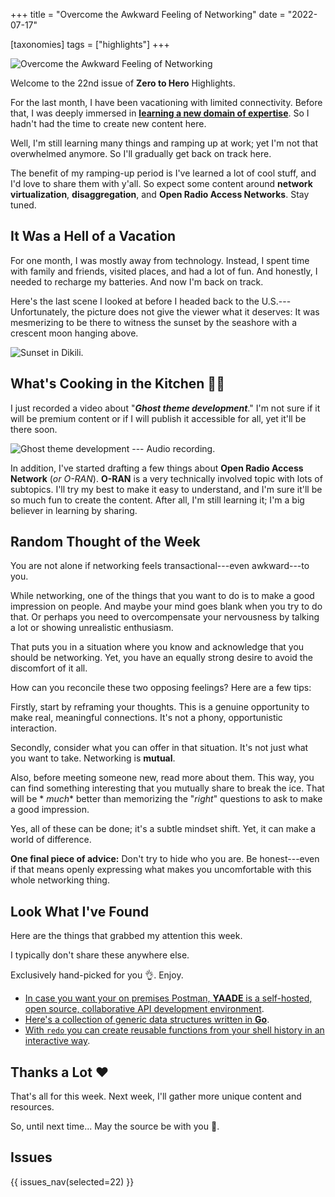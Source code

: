 +++
title = "Overcome the Awkward Feeling of Networking"
date = "2022-07-17"

[taxonomies]
tags = ["highlights"]
+++

![Overcome the Awkward Feeling of Networking](/images/size/w1200/2024/03/networking.png)

Welcome to the 22nd issue of **Zero to Hero** Highlights.

For the last month, I have been vacationing with limited connectivity. Before
that, I was deeply immersed in [**learning a new domain of expertise**][o-ran].
So I hadn't had the time to create new content here.

[o-ran]: https://www.o-ran.org "O-RAN"

Well, I'm still learning many things and ramping up at work; yet I'm not that
overwhelmed anymore. So I'll gradually get back on track here.

The benefit of my ramping-up period is I've learned a lot of cool stuff, and I'd
love to share them with y'all. So expect some content around **network
virtualization**, **disaggregation**, and **Open Radio Access Networks**. Stay
tuned.

## It Was a Hell of a Vacation

For one month, I was mostly away from technology. Instead, I spent time with
family and friends, visited places, and had a lot of fun. And honestly, I needed
to recharge my batteries. And now I'm back on track.

Here's the last scene I looked at before I headed back to the
U.S.---Unfortunately, the picture does not give the viewer what it deserves: It
was mesmerizing to be there to witness the sunset by the seashore with a
crescent moon hanging above.

![Sunset in Dikili.](/images/2022/07/sunset.jpeg)

## What's Cooking in the Kitchen 👩‍🍳

I just recorded a video about "**_Ghost theme development_**." I'm not sure if
it will be premium content or if I will publish it accessible for all, yet it'll
be there soon.

![Ghost theme development --- Audio recording.](/images/2022/07/GhostRecording.png)

In addition, I've started drafting a few things about **Open Radio Access
Network** (_or O-RAN_). **O-RAN** is a very technically involved topic with lots
of subtopics. I'll try my best to make it easy to understand, and I'm sure it'll
be so much fun to create the content. After all, I'm still learning it; I'm a
big believer in learning by sharing.

## Random Thought of the Week

You are not alone if networking feels transactional---even awkward---to you.

While networking, one of the things that you want to do is to make a good
impression on people. And maybe your mind goes blank when you try to do that. Or
perhaps you need to overcompensate your nervousness by talking a lot or showing
unrealistic enthusiasm.

That puts you in a situation where you know and acknowledge that you should be
networking. Yet, you have an equally strong desire to avoid the discomfort of it
all.

How can you reconcile these two opposing feelings? Here are a few tips:

Firstly, start by reframing your thoughts. This is a genuine opportunity to make
real, meaningful connections. It's not a phony, opportunistic interaction.

Secondly, consider what you can offer in that situation. It's not just what you
want to take. Networking is **mutual**.

Also, before meeting someone new, read more about them. This way, you can find
something interesting that you mutually share to break the ice. That will be *
*much** better than memorizing the "*right*" questions to ask to make a good
impression.

Yes, all of these can be done; it's a subtle mindset shift. Yet, it can make a
world of difference.

**One final piece of advice:** Don't try to hide who you are. Be honest---even
if that means openly expressing what makes you uncomfortable with this whole
networking thing.

## Look What I've Found

Here are the things that grabbed my attention this week.

I typically don't share these anywhere else.

Exclusively hand-picked for you 👌. Enjoy.

* [In case you want your on premises Postman, **YAADE** is a self-hosted, open 
  source, collaborative API development environment](https://github.com/EsperoTech/yaade).
* [Here's a collection of generic data structures written in **Go**](https://github.com/zyedidia/generic).
* [With `redo` you can create reusable functions from your shell history in an interactive way](https://github.com/barthr/redo).

Thanks a Lot ❤️
---------------

That's all for this week. Next week, I'll gather more unique content and
resources.

So, until next time... May the source be with you 🦄.

## Issues

{{ issues_nav(selected=22) }}
